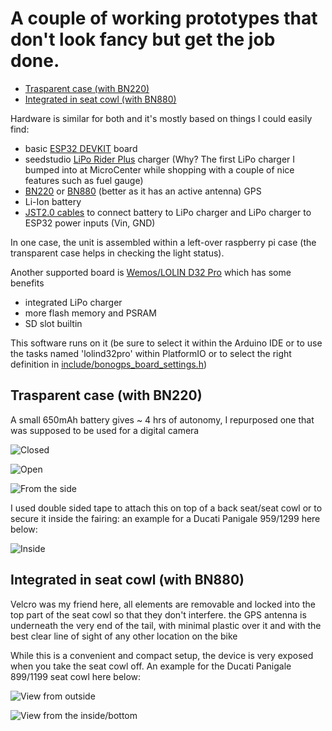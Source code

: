 # A couple of working prototypes that don't look fancy but get the job done.

- [Trasparent case (with BN220)](#trasparent-case-with-bn220)
- [Integrated in seat cowl (with BN880)](#integrated-in-seat-cowl-with-bn880)

Hardware is similar for both and it's mostly based on things I could easily find:

- basic [ESP32 DEVKIT](https://www.amazon.com/D-FLIFE-Development-Dual-Mode-Microcontroller-Integrated/dp/B08DR31G4G) board
- seedstudio [LiPo Rider Plus](https://wiki.seeedstudio.com/Lipo-Rider-Plus/) charger (Why? The first LiPo charger I bumped into at MicroCenter while shopping with a couple of nice features such as fuel gauge)
- [BN220](https://www.amazon.com/Beitian-Navigation-Raspberry-Betaflight-Aircraft/dp/B07WM1GFY8) or [BN880](https://www.amazon.com/Geekstory-Navigation-Raspberry-Aircraft-Controller/dp/B078Y6323W) (better as it has an active antenna) GPS
- Li-Ion battery
- [JST2.0 cables](https://www.amazon.com/gp/product/B07NWD5NTN/ref=ppx_yo_dt_b_asin_title_o05_s00?ie=UTF8&psc=1) to connect battery to LiPo charger and LiPo charger to ESP32 power inputs (Vin, GND)

In one case, the unit is assembled within a left-over raspberry pi case (the transparent case helps in checking the light status).

Another supported board is [Wemos/LOLIN D32 Pro](https://www.wemos.cc/en/latest/d32/d32_pro.html) which has some benefits

- integrated LiPo charger
- more flash memory and PSRAM
- SD slot builtin

This software runs on it (be sure to select it within the Arduino IDE or to use the tasks named 'lolind32pro' within PlatformIO or to select the right definition in [include/bonogps_board_settings.h](include/bonogps_board_settings.h))

## Trasparent case (with BN220)

A small 650mAh battery gives ~ 4 hrs of autonomy, I repurposed one that was supposed to be used for a digital camera

![Closed](bonogps_bn220_closed.jpg)

![Open](bonogps_bn220_open.jpg)

![From the side](bonogps_bn220_side.jpg)

I used double sided tape to attach this on top of a back seat/seat cowl or to secure it inside the fairing: an example for a Ducati Panigale 959/1299 here below:

![Inside](bonogps_bn220_underseat.jpg)

## Integrated in seat cowl (with BN880)

Velcro was my friend here, all elements are removable and locked into the top part of the seat cowl so that they don't interfere.
the GPS antenna is underneath the very end of the tail, with minimal plastic over it and with the best clear line of sight of any other location on the bike

While this is a convenient and compact setup, the device is very exposed when you take the seat cowl off.
An example for the Ducati Panigale 899/1199 seat cowl here below:

![View from outside](bonogps_bn880_ducati_top.jpg)

![View from the inside/bottom](bonogps_bn880_ducati_bottom.jpg)

